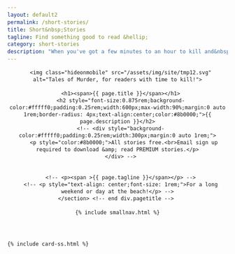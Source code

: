 ```yaml
---
layout: default2
permalink: /short-stories/
title: Short&nbsp;Stories
tagline: Find something good to read &hellip;
category: short-stories
description: "When you've got a few minutes to an hour to kill and&nbsp;need&nbsp;something&nbsp;to&nbsp;read:<br>SHORT&nbsp;STORIES that'll thrill! Read&nbsp;online&nbsp;or&nbsp;download&nbsp;FREE!"
---
```


<div class="{{ page.title }}">

  <header class="pagehead">
     <section class="pagetitle">
      
      <img class="hideonmobile" src="/assets/img/site/tmp12.svg" alt="Tales of Murder, for readers with time to kill!">

      <h1><span>{{ page.title }}</span></h1>
      <h2 style="font-size:0.875rem;background-color:#fffff0;padding:0.25rem;width:600px;max-width:90%;margin:0 auto 1rem;border-radius: 4px;text-align:center;color:#8b0000;">{{ page.description }}</h2>
      <!-- <div style="background-color:#fffff0;padding:0.25rem;width:300px;margin:0 auto 1rem;">
        <p style="color:#8b0000;">All stories free.<br>Email sign up required to download &amp; read PREMIUM stories.</p>
      </div> -->


      <!-- <p><span >{{ page.tagline }}</span></p> -->
      <!-- <p style="text-align: center;font-size: 1rem;">For a long weekend or day at the beach!</p> -->
    </section> <!-- end div.pagetitle --> 
    
    {% include smallnav.html %}
    
  </header>

  <div class="cf"></div>

  <section class="card__container">

    {% include card-ss.html %}

  </section> <!-- end section .container .card__container -->


</div>